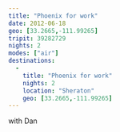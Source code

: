 ```yaml
---
title: "Phoenix for work"
date: 2012-06-18
geo: [33.2665,-111.99265]
tripit: 39282729
nights: 2
modes: ["air"]
destinations:
  -
    title: "Phoenix for work"
    nights: 2
    location: "Sheraton"
    geo: [33.2665,-111.99265]
---
```


with Dan
